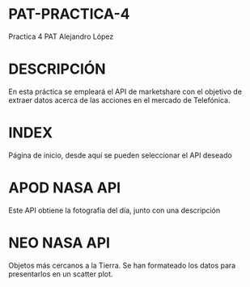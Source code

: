 # PAT-PRACTICA-4
Practica 4 PAT Alejandro López

# DESCRIPCIÓN
En esta práctica se empleará el API de marketshare con el objetivo de extraer datos acerca de las acciones en el mercado de Telefónica.

# INDEX
Página de inicio, desde aquí se pueden seleccionar el API deseado

# APOD NASA API
Este API obtiene la fotografía del día, junto con una descripción

# NEO NASA API
Objetos más cercanos a la Tierra. Se han formateado los datos para presentarlos en un scatter plot.
